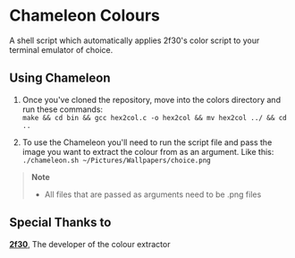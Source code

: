Chameleon Colours
=
A shell script which automatically applies 2f30's color script to your <br/> terminal emulator of choice.

Using Chameleon
-
1. Once you've cloned the repository, move into the colors directory and run these commands: <br>
`make && cd bin && gcc hex2col.c -o hex2col && mv hex2col ../ && cd ..`

2. To use the Chameleon you'll need to run the script file and pass the image you want to extract the colour from as an argument. Like this:
`./chameleon.sh ~/Pictures/Wallpapers/choice.png`
> **Note**
> * All files that are passed as arguments need to be .png files


Special Thanks to
-
[**2f30**](git.2f30.org/), The developer of the colour extractor